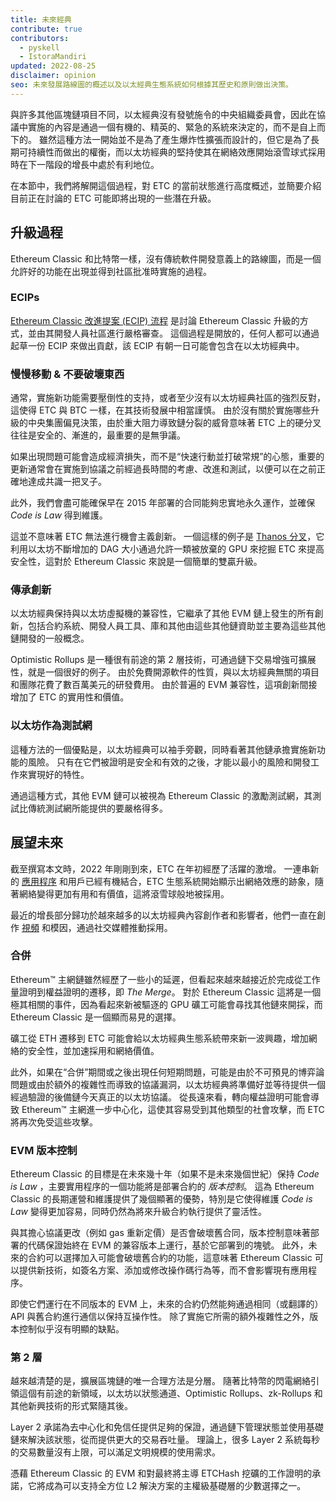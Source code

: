 ```yaml
---
title: 未來經典
contribute: true
contributors:
  - pyskell
  - IstoraMandiri
updated: 2022-08-25
disclaimer: opinion
seo: 未來發展路線圖的概述以及以太經典生態系統如何根據其歷史和原則做出決策。
---
```


與許多其他區塊鏈項目不同，以太經典沒有發號施令的中央組織委員會，因此在協議中實施的內容是通過一個有機的、精英的、緊急的系統來決定的，而不是自上而下的。 雖然這種方法一開始並不是為了產生爆炸性擴張而設計的，但它是為了長期可持續性而做出的權衡，而以太坊經典的堅持使其在網絡效應開始滾雪球式採用時在下一階段的增長中處於有利地位。

在本節中，我們將解開這個過程，對 ETC 的當前狀態進行高度概述，並簡要介紹目前正在討論的 ETC 可能即將出現的一些潛在升級。

## 升級過程

Ethereum Classic 和比特幣一樣，沒有傳統軟件開發意義上的路線圖，而是一個允許好的功能在出現並得到社區批准時實施的過程。

### ECIPs

[Ethereum Classic 改進提案 (ECIP) 流程](/development/ecips) 是討論 Ethereum Classic 升級的方式，並由其開發人員社區進行嚴格審查。 這個過程是開放的，任何人都可以通過起草一份 ECIP 來做出貢獻，該 ECIP 有朝一日可能會包含在以太坊經典中。

### 慢慢移動 & 不要破壞東西

通常，實施新功能需要壓倒性的支持，或者至少沒有以太坊經典社區的強烈反對，這使得 ETC 與 BTC 一樣，在其技術發展中相當謹慎。 由於沒有關於實施哪些升級的中央集團偏見決策，由於重大阻力導致鏈分裂的威脅意味著 ETC 上的硬分叉往往是安全的、漸進的，最重要的是無爭議。

如果出現問題可能會造成經濟損失，而不是“快速行動並打破常規”的心態，重要的更新通常會在實施到協議之前經過長時間的考慮、改進和測試，以便可以在之前正確地達成共識一把叉子。

此外，我們會盡可能確保早在 2015 年部署的合同能夠忠實地永久運作，並確保 _Code is Law_ 得到維護。

這並不意味著 ETC 無法進行機會主義創新。 一個這樣的例子是 [Thanos 分叉](/knowledge/forks#thanos)，它利用以太坊不斷增加的 DAG 大小通過允許一類被放棄的 GPU 來挖掘 ETC 來提高安全性，這對於 Ethereum Classic 來說是一個簡單的雙贏升級。

### 傳承創新

以太坊經典保持與以太坊虛擬機的兼容性，它繼承了其他 EVM 鏈上發生的所有創新，包括合約系統、開發人員工具、庫和其他由這些其他鏈資助並主要為這些其他鏈開發的一般概念。

Optimistic Rollups 是一種很有前途的第 2 層技術，可通過鏈下交易增強可擴展性，就是一個很好的例子。 由於免費開源軟件的性質，與以太坊經典無關的項目和團隊花費了數百萬美元的研發費用。 由於普遍的 EVM 兼容性，這項創新間接增加了 ETC 的實用性和價值。

### 以太坊作為測試網

這種方法的一個優點是，以太坊經典可以袖手旁觀，同時看著其他鏈承擔實施新功能的風險。 只有在它們被證明是安全和有效的之後，才能以最小的風險和開發工作來實現好的特性。

通過這種方式，其他 EVM 鏈可以被視為 Ethereum Classic 的激勵測試網，其測試比傳統測試網所能提供的要嚴格得多。

## 展望未來

截至撰寫本文時，2022 年剛剛到來，ETC 在年初經歷了活躍的激增。 一連串新的 [應用程序](/services/apps) 和用戶已經有機結合，ETC 生態系統開始顯示出網絡效應的跡象，隨著網絡變得更加有用和有價值，這將滾雪球般地被採用。

最近的增長部分歸功於越來越多的以太坊經典內容創作者和影響者，他們一直在創作 [視頻](/videos) 和模因，通過社交媒體推動採用。

### 合併

Ethereum™ 主網鏈雖然經歷了一些小的延遲，但看起來越來越接近於完成從工作量證明到權益證明的遷移，即 _The Merge_。 對於 Ethereum Classic 這將是一個極其相關的事件，因為看起來新被驅逐的 GPU 礦工可能會尋找其他鏈來開採，而 Ethereum Classic 是一個顯而易見的選擇。

礦工從 ETH 遷移到 ETC 可能會給以太坊經典生態系統帶來新一波興趣，增加網絡的安全性，並加速採用和網絡價值。

此外，如果在“合併”期間或之後出現任何短期問題，可能是由於不可預見的博弈論問題或由於額外的複雜性而導致的協議漏洞，以太坊經典將準備好並等待提供一個經過驗證的後備鏈今天真正的以太坊協議。 從長遠來看，轉向權益證明可能會導致 Ethereum™ 主網進一步中心化，這使其容易受到其他類型的社會攻擊，而 ETC 將再次免受這些攻擊。

### EVM 版本控制

Ethereum Classic 的目標是在未來幾十年（如果不是未來幾個世紀）保持 _Code is Law_ ，主要實用程序的一個功能將是部署合約的 _版本控制_。 這為 Ethereum Classic 的長期運營和維護提供了幾個顯著的優勢，特別是它使得維護 _Code is Law_ 變得更加容易，同時仍然為將來升級合約執行提供了靈活性。

與其擔心協議更改（例如 gas 重新定價）是否會破壞舊合同，版本控制意味著部署的代碼保證始終在 EVM 的兼容版本上運行，基於它部署到的塊號。 此外，未來的合約可以選擇加入可能會破壞舊合約的功能，這意味著 Ethereum Classic 可以提供新技術，如簽名方案、添加或修改操作碼行為等，而不會影響現有應用程序。

即使它們運行在不同版本的 EVM 上，未來的合約仍然能夠通過相同（或翻譯的）API 與舊合約進行通信以保持互操作性。 除了實施它所需的額外複雜性之外，版本控制似乎沒有明顯的缺點。

### 第 2 層

越來越清楚的是，擴展區塊鏈的唯一合理方法是分層。 隨著比特幣的閃電網絡引領這個有前途的新領域，以太坊以狀態通道、Optimistic Rollups、zk-Rollups 和其他新興技術的形式緊隨其後。

Layer 2 承諾為去中心化和免信任提供足夠的保證，通過鏈下管理狀態並使用基礎鏈來解決該狀態，從而提供更大的交易吞吐量。 理論上，很多 Layer 2 系統每秒的交易數量沒有上限，可以滿足文明規模的使用需求。

憑藉 Ethereum Classic 的 EVM 和對最終將主導 ETCHash 挖礦的工作證明的承諾，它將成為可以支持全方位 L2 解決方案的主權級基礎層的少數選擇之一。
